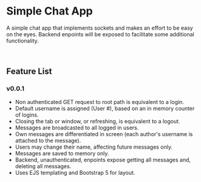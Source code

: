 <h1>Simple Chat App</h1>

<section id="summary">
  <div>
    <p>
      A simple chat app that implements sockets and makes an effort to be easy on the eyes. Backend enpoints will be exposed to facilitate some additional functionality.
    </p>
  </div>
</section>

<br />

<h2>Feature List</h2>

<section id="v0.0.1">
  <div>
    <p>
      <h3>v0.0.1</h3>
      <ul>
        <li>Non authenticated GET request to root path is equivalent to a login.</li>
        <li>Default username is assigned (User #), based on an in memory counter of logins.</li>
        <li>Closing the tab or window, or refreshing, is equivalent to a logout.</li>
        <li>Messages are broadcasted to all logged in users.</li>
        <li>Own messages are differentiated in screen (each author's username is attached to the message).</li>
        <li>Users may change their name, affecting future messages only.</li>
        <li>Messages are saved to memory only.</li>
        <li>Backend, unauthenticated, enpoints expose getting all messages and, deleting all messages.</li>
        <li>Uses EJS templating and Bootstrap 5 for layout.</li>
      </ul>
    </p>
  </div>
</section>
